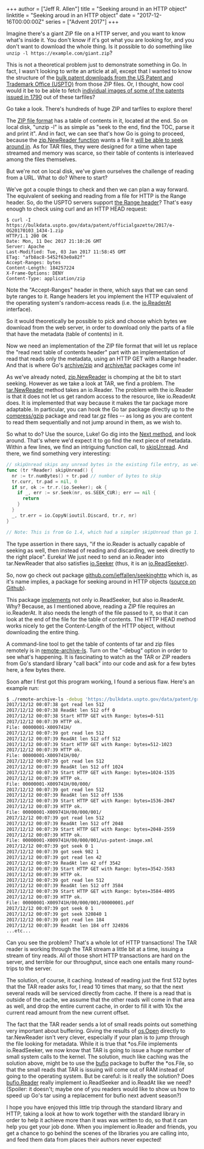 +++
author = ["Jeff R. Allen"]
title = "Seeking around in an HTTP object"
linktitle = "Seeking aroud in an HTTP object"
date = "2017-12-16T00:00:00Z"
series = ["Advent 2017"]
+++

Imagine there's a giant ZIP file on a HTTP server, and you want to
know what's inside it. You don't know if it's got what you are looking
for, and you don't want to download the whole thing. Is it possible to
do something like `unzip -l https://example.com/giant.zip`?

This is not a theoretical problem just to demonstrate something in
Go. In fact, I wasn't looking to write an article at all, except that
I wanted to know the structure of the <a
href="https://bulkdata.uspto.gov/data/patent/officialgazette/2017/">bulk
patent downloads from the US Patent and Trademark Office
(USPTO)</a> from those ZIP files. Or, I thought, how cool would it be
to be able to fetch <a
href="https://bulkdata.uspto.gov/data/patent/grant/multipagepdf/1790_1999/">individual
images of some of the patents issued in 1790</a> out of these
tarfiles?

Go take a look. There's hundreds of huge ZIP and tarfiles to explore there!

The <a
href="https://pkware.cachefly.net/webdocs/casestudies/APPNOTE.TXT">ZIP
file format</a> has a table of contents in it, located at the end. So
on local disk, "unzip -l" is as simple as "seek to the end, find the
TOC, parse it and print it". And in fact, we can see that's how Go is
going to proceed, because the <a
href="https://godoc.org/archive/zip#NewReader">zip.NewReader
function</a> wants a file it <a
href="https://godoc.org/io#ReaderAt">will be able to seek around
in</a>. As for TAR files, they were designed for a time when tape
streamed and memory was scarce, so their table of contents is
interleaved among the files themselves.

But we're not on local disk, we've given ourselves the challenge of
reading from a URL. What to do? Where to start?

We've got a couple things to check and then we can plan a way
forward. The equivalent of seeking and reading from a file for HTTP is
the Range header. So, do the USPTO servers support <a
href="https://tools.ietf.org/html/rfc7233">the Range header</a>?
That's easy enough to check using curl and an HTTP HEAD request:

```
$ curl -I https://bulkdata.uspto.gov/data/patent/officialgazette/2017/e-OG20170103_1434-1.zip
HTTP/1.1 200 OK
Date: Mon, 11 Dec 2017 21:10:26 GMT
Server: Apache
Last-Modified: Tue, 03 Jan 2017 11:58:45 GMT
ETag: "afb8ac8-5452f63e0a82f"
Accept-Ranges: bytes
Content-Length: 184257224
X-Frame-Options: DENY
Content-Type: application/zip
```

Note the "Accept-Ranges" header in there, which says that we can send
byte ranges to it. Range headers let you implement the HTTP equivalent
of the operating system's random-access reads (i.e. the <a
href="https://godoc.org/io#ReaderAt">io.ReaderAt</a> interface).

So it would theoretically be possible to pick and choose which bytes
we download from the web server, in order to download only the parts
of a file that have the metadata (table of contents) in it.

Now we need an implementation of the ZIP file format that will let us
replace the "read next table of contents header" part with an
implementation of read that reads only the metadata, using an HTTP GET
with a Range header. And that is where Go's <a
href="https://golang.org/pkg/archive/zip">archive/zip</a> and <a
href="https://godoc.org/archive/tar">archive/tar</a> packages come in!

As we've already noted, <a
href="https://godoc.org/archive/zip#NewReader">zip.NewReader</a> is
chomping at the bit to start seeking. However as we take a look at
TAR, we find a problem. The <a
href="https://golang.org/pkg/archive/tar/#NewReader">tar.NewReader</a>
method takes an io.Reader. The problem with the io.Reader is that it
does not let us get random access to the resource, like io.ReaderAt
does. It is implemented that way because it makes the tar package more
adaptable. In particular, you can hook the Go tar package directly up
to the <a
href="https://golang.org/pkg/compress/gzip/">compress/gzip</a> package
and read tar.gz files -- as long as you are content to read them
sequentially and not jump around in them, as we wish to.

So what to do? Use the source, Luke! Go dig into the <a
href="https://github.com/golang/go/blob/c007ce824d9a4fccb148f9204e04c23ed2984b71/src/archive/tar/reader.go#L88">Next
method</a>, and look around. That's where we'd expect it to go find
the next piece of metadata. Within a few lines, we find an intriguing
function call, to <a
href="https://github.com/golang/go/blob/c007ce824d9a4fccb148f9204e04c23ed2984b71/src/archive/tar/reader.go#L407">skipUnread</a>. And there, we find something very interesting:

```go
// skipUnread skips any unread bytes in the existing file entry, as well as any alignment padding.
func (tr *Reader) skipUnread() {
  nr := tr.numBytes() + tr.pad // number of bytes to skip
  tr.curr, tr.pad = nil, 0
  if sr, ok := tr.r.(io.Seeker); ok {
    if _, err := sr.Seek(nr, os.SEEK_CUR); err == nil {
      return
    }
  }
  _, tr.err = io.CopyN(ioutil.Discard, tr.r, nr)
}

// Note: This is from Go 1.4, which had a simpler skipUnread than go 1.9 does.
```

The type assertion in there says, "if the io.Reader is actually
capable of seeking as well, then instead of reading and discarding, we
seek directly to the right place". Eureka! We just need to send an
io.Reader into tar.NewReader that also satisfies <a
href="https://golang.org/pkg/io/#Seeker">io.Seeker</a> (thus, it is an
<a href="https://golang.org/pkg/io/#ReadSeeker">io.ReadSeeker</a>).

So, now go check out package <a
href="https://godoc.org/github.com/jeffallen/seekinghttp">github.com/jeffallen/seekinghttp</a>
which is, as it's name implies, a package for seeking around in HTTP
objects (<a
href="https://github.com/jeffallen/seekinghttp">source on Github</a>).

This package <a href="https://github.com/jeffallen/seekinghttp/blob/master/seekinghttp.go#L26">implements</a>
not only io.ReadSeeker, but also
io.ReaderAt. Why? Because, as I mentioned above, reading a ZIP file
requires an io.ReaderAt. It also needs the length of the file passed
to it, so that it can look at the end of the file for the table of
contents. The HTTP HEAD method works nicely to get the Content-Length
of the HTTP object, without downloading the entire thing.

A command-line tool to get the table of contents of tar and zip files
remotely is in <a
href="https://github.com/jeffallen/seekinghttp/tree/master/cmd/remote-archive-ls">remote-archive-ls</a>. Turn
on the "-debug" option in order to see what's happening. It is
fascinating to watch as the TAR or ZIP readers from Go's standard
library "call back" into our code and ask for a few bytes here, a few
bytes there.

Soon after I first got this program working, I found a serious flaw. Here's an example run:
```bash
$ ./remote-archive-ls -debug 'https://bulkdata.uspto.gov/data/patent/grant/multipagepdf/1790_1999/grant_pdf_17900731_18641101.tar'
2017/12/12 00:07:38 got read len 512
2017/12/12 00:07:38 ReadAt len 512 off 0
2017/12/12 00:07:38 Start HTTP GET with Range: bytes=0-511
2017/12/12 00:07:39 HTTP ok.
File: 00000001-X009741H/
2017/12/12 00:07:39 got read len 512
2017/12/12 00:07:39 ReadAt len 512 off 512
2017/12/12 00:07:39 Start HTTP GET with Range: bytes=512-1023
2017/12/12 00:07:39 HTTP ok.
File: 00000001-X009741H/00/
2017/12/12 00:07:39 got read len 512
2017/12/12 00:07:39 ReadAt len 512 off 1024
2017/12/12 00:07:39 Start HTTP GET with Range: bytes=1024-1535
2017/12/12 00:07:39 HTTP ok.
File: 00000001-X009741H/00/000/
2017/12/12 00:07:39 got read len 512
2017/12/12 00:07:39 ReadAt len 512 off 1536
2017/12/12 00:07:39 Start HTTP GET with Range: bytes=1536-2047
2017/12/12 00:07:39 HTTP ok.
File: 00000001-X009741H/00/000/001/
2017/12/12 00:07:39 got read len 512
2017/12/12 00:07:39 ReadAt len 512 off 2048
2017/12/12 00:07:39 Start HTTP GET with Range: bytes=2048-2559
2017/12/12 00:07:39 HTTP ok.
File: 00000001-X009741H/00/000/001/us-patent-image.xml
2017/12/12 00:07:39 got seek 0 1
2017/12/12 00:07:39 got seek 982 1
2017/12/12 00:07:39 got read len 42
2017/12/12 00:07:39 ReadAt len 42 off 3542
2017/12/12 00:07:39 Start HTTP GET with Range: bytes=3542-3583
2017/12/12 00:07:39 HTTP ok.
2017/12/12 00:07:39 got read len 512
2017/12/12 00:07:39 ReadAt len 512 off 3584
2017/12/12 00:07:39 Start HTTP GET with Range: bytes=3584-4095
2017/12/12 00:07:39 HTTP ok.
File: 00000001-X009741H/00/000/001/00000001.pdf
2017/12/12 00:07:39 got seek 0 1
2017/12/12 00:07:39 got seek 320840 1
2017/12/12 00:07:39 got read len 184
2017/12/12 00:07:39 ReadAt len 184 off 324936
...etc...
```

Can you see the problem? That's a whole lot of HTTP transactions! The
TAR reader is working through the TAR stream a little bit at a time,
issuing a stream of tiny reads. All of those short HTTP transactions
are hard on the server, and terrible for our throughput, since each
one entails many round-trips to the server.

The solution, of course, it caching. Instead of reading just the first
512 bytes that the TAR reader asks for, I read 10 times that many, so
that the next several reads will be serviced directly from cache. If
there is a read that is outside of the cache, we assume that the other
reads will come in that area as well, and drop the entire current
cache, in order to fill it with 10x the current read amount from the
new current offset.

The fact that the TAR reader sends a lot of small reads points out
something very important about buffering. Giving the results of <a
href="https://godoc.org/os#Open">os.Open</a> directly to tar.NewReader
isn't very clever, especially if your plan is to jump through the file
looking for metadata. While it is true that *os.File implements
io.ReadSeeker, we now know that TAR is going to issue a huge number of
small system calls to the kernel. The solution, much like caching was
the solution above, might be to use the <a
href="https://godoc.org/bufio">bufio</a> package to buffer the
*os.File, so that the small reads that TAR is issuing will come out of
RAM instead of going to the operating system. But be careful: is it
really the solution? Does <a
href="https://godoc.org/bufio#Reader">bufio.Reader</a> really
implement io.ReadSeeker and io.ReadAt like we need? (Spoiler: it
doesn't; maybe one of you readers would like to show us how to speed
up Go's tar using a replacement for bufio next advent season?)

I hope you have enjoyed this little trip through the standard library
and HTTP, taking a look at how to work together with the standard
library in order to help it achieve more than it was was written to
do, so that it can help you get your job done. When you implement
io.Reader and friends, you get a chance to go behind the scenes of the
libraries you are calling into, and feed them data from places their
authors never expected!
